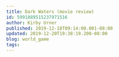 ```yaml
---
title: Dark Waters (movie review)
id: 5991889515237971516
author: Kirby Urner
published: 2019-12-18T09:14:00.001-08:00
updated: 2019-12-20T19:38:19.200-08:00
blog: world_game
tags: 
---
```


